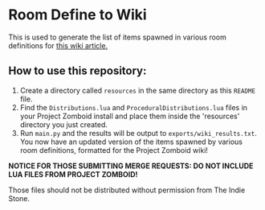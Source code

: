 # Room Define to Wiki

This is used to generate the list of items spawned in various room definitions for [this wiki article.](https://pzwiki.net/wiki/Room_definitions_items)

## How to use this repository:

1. Create a directory called `resources` in the same directory as this `README` file.
2. Find the `Distributions.lua` and `ProceduralDistributions.lua` files in your Project Zomboid install and place them inside the 'resources' directory you just created.
3. Run `main.py` and the results will be output to `exports/wiki_results.txt`. You now have an updated version of the items spawned by various room definitions, formatted for the Project Zomboid wiki!
    
**NOTICE FOR THOSE SUBMITTING MERGE REQUESTS: DO NOT INCLUDE LUA FILES FROM PROJECT ZOMBOID!**

Those files should not be distributed without permission from The Indie Stone. 